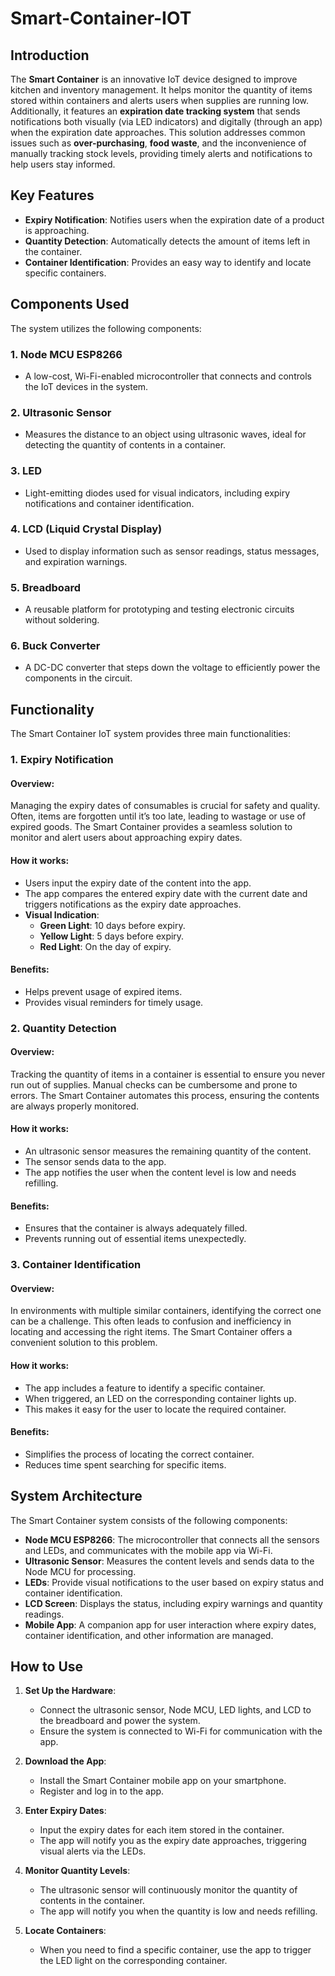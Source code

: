 # Smart-Container-IOT

## Introduction

The **Smart Container** is an innovative IoT device designed to improve kitchen and inventory management. It helps monitor the quantity of items stored within containers and alerts users when supplies are running low. Additionally, it features an **expiration date tracking system** that sends notifications both visually (via LED indicators) and digitally (through an app) when the expiration date approaches. This solution addresses common issues such as **over-purchasing**, **food waste**, and the inconvenience of manually tracking stock levels, providing timely alerts and notifications to help users stay informed.

## Key Features

- **Expiry Notification**: Notifies users when the expiration date of a product is approaching.
- **Quantity Detection**: Automatically detects the amount of items left in the container.
- **Container Identification**: Provides an easy way to identify and locate specific containers.

## Components Used

The system utilizes the following components:

### 1. **Node MCU ESP8266**
- A low-cost, Wi-Fi-enabled microcontroller that connects and controls the IoT devices in the system.
  
### 2. **Ultrasonic Sensor**
- Measures the distance to an object using ultrasonic waves, ideal for detecting the quantity of contents in a container.

### 3. **LED**
- Light-emitting diodes used for visual indicators, including expiry notifications and container identification.

### 4. **LCD (Liquid Crystal Display)**
- Used to display information such as sensor readings, status messages, and expiration warnings.

### 5. **Breadboard**
- A reusable platform for prototyping and testing electronic circuits without soldering.

### 6. **Buck Converter**
- A DC-DC converter that steps down the voltage to efficiently power the components in the circuit.

## Functionality

The Smart Container IoT system provides three main functionalities:

### 1. **Expiry Notification**

#### Overview:
Managing the expiry dates of consumables is crucial for safety and quality. Often, items are forgotten until it’s too late, leading to wastage or use of expired goods. The Smart Container provides a seamless solution to monitor and alert users about approaching expiry dates.

#### How it works:
- Users input the expiry date of the content into the app.
- The app compares the entered expiry date with the current date and triggers notifications as the expiry date approaches.
- **Visual Indication**:
  - **Green Light**: 10 days before expiry.
  - **Yellow Light**: 5 days before expiry.
  - **Red Light**: On the day of expiry.
  
#### Benefits:
- Helps prevent usage of expired items.
- Provides visual reminders for timely usage.

### 2. **Quantity Detection**

#### Overview:
Tracking the quantity of items in a container is essential to ensure you never run out of supplies. Manual checks can be cumbersome and prone to errors. The Smart Container automates this process, ensuring the contents are always properly monitored.

#### How it works:
- An ultrasonic sensor measures the remaining quantity of the content.
- The sensor sends data to the app.
- The app notifies the user when the content level is low and needs refilling.
  
#### Benefits:
- Ensures that the container is always adequately filled.
- Prevents running out of essential items unexpectedly.

### 3. **Container Identification**

#### Overview:
In environments with multiple similar containers, identifying the correct one can be a challenge. This often leads to confusion and inefficiency in locating and accessing the right items. The Smart Container offers a convenient solution to this problem.

#### How it works:
- The app includes a feature to identify a specific container.
- When triggered, an LED on the corresponding container lights up.
- This makes it easy for the user to locate the required container.

#### Benefits:
- Simplifies the process of locating the correct container.
- Reduces time spent searching for specific items.

## System Architecture

The Smart Container system consists of the following components:

- **Node MCU ESP8266**: The microcontroller that connects all the sensors and LEDs, and communicates with the mobile app via Wi-Fi.
- **Ultrasonic Sensor**: Measures the content levels and sends data to the Node MCU for processing.
- **LEDs**: Provide visual notifications to the user based on expiry status and container identification.
- **LCD Screen**: Displays the status, including expiry warnings and quantity readings.
- **Mobile App**: A companion app for user interaction where expiry dates, container identification, and other information are managed.

## How to Use

1. **Set Up the Hardware**:
   - Connect the ultrasonic sensor, Node MCU, LED lights, and LCD to the breadboard and power the system.
   - Ensure the system is connected to Wi-Fi for communication with the app.

2. **Download the App**:
   - Install the Smart Container mobile app on your smartphone.
   - Register and log in to the app.

3. **Enter Expiry Dates**:
   - Input the expiry dates for each item stored in the container.
   - The app will notify you as the expiry date approaches, triggering visual alerts via the LEDs.

4. **Monitor Quantity Levels**:
   - The ultrasonic sensor will continuously monitor the quantity of contents in the container.
   - The app will notify you when the quantity is low and needs refilling.

5. **Locate Containers**:
   - When you need to find a specific container, use the app to trigger the LED light on the corresponding container.

